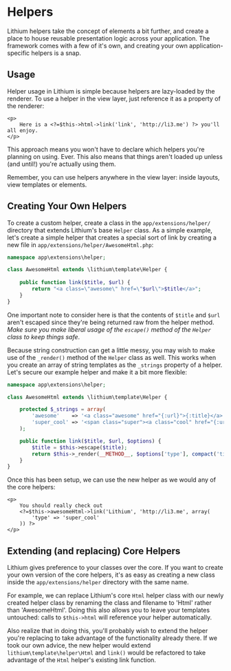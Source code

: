 # Helpers

Lithium helpers take the concept of elements a bit further, and create a place to house reusable presentation logic across your application. The framework comes with a few of it's own, and creating your own application-specific helpers is a snap.

## Usage

Helper usage in Lithium is simple because helpers are lazy-loaded by the renderer. To use a helper in the view layer, just reference it as a property of the renderer:

```
<p>
	Here is a <?=$this->html->link('link', 'http://li3.me') ?> you'll all enjoy.
</p>
```

This approach means you won't have to declare which helpers you're planning on using. Ever. This also means that things aren't loaded up unless (and until!) you're actually using them.

Remember, you can use helpers anywhere in the view layer: inside layouts, view templates or elements.

## Creating Your Own Helpers

To create a custom helper, create a class in the `app/extensions/helper/` directory that extends Lithium's base `Helper` class. As a simple example, let's create a simple helper that creates a special sort of link by creating a new file in `app/extensions/helper/AwesomeHtml.php`:

```php
namespace app\extensions\helper;

class AwesomeHtml extends \lithium\template\Helper {
  
	public function link($title, $url) {
		return "<a class=\"awesome\" href=\"$url\">$title</a>";
	}
}
```

One important note to consider here is that the contents of `$title` and `$url` aren't escaped since they're being returned raw from the helper method. _Make sure you make liberal usage of the `escape()` method of the `Helper` class to keep things safe_.

Because string construction can get a little messy, you may wish to make use of the `_render()` method of the `Helper` class as well. This works when you create an array of string templates as the `_strings` property of a helper. Let's secure our example helper and make it a bit more flexible:

```php
namespace app\extensions\helper;

class AwesomeHtml extends \lithium\template\Helper {

	protected $_strings = array(
		'awesome'    => '<a class="awesome" href="{:url}">{:title}</a>',
		'super_cool' => '<span class="super"><a class="cool" href="{:url}">{:title}</a></span>',
	);

	public function link($title, $url, $options) {
		$title = $this->escape($title);
		return $this->_render(__METHOD__, $options['type'], compact('title', 'url'));
	}
}
```

Once this has been setup, we can use the new helper as we would any of the core helpers:

```
<p>
	You should really check out
	<?=$this->awesomeHtml->link('Lithium', 'http://li3.me', array(
		'type' => 'super_cool'
	)) ?>
</p>
```

## Extending (and replacing) Core Helpers

Lithium gives preference to your classes over the core. If you want to create your own version of the core helpers, it's as easy as creating a new class inside the `app/extensions/helper` directory with the same name.

For example, we can replace Lithium's core `Html` helper class with our newly created helper class by renaming the class and filename to 'Html' rather than 'AwesomeHtml'. Doing this also allows you to leave your templates untouched: calls to `$this->html` will reference your helper automatically.

Also realize that in doing this, you'll probably wish to extend the helper you're replacing to take advantage of the functionality already there. If we took our own advice, the new helper would extend `lithium\template\helper\Html` and `link()` would be refactored to take advantage of the `Html` helper's existing link function.
